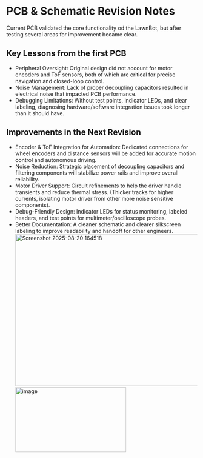 # PCB & Schematic Revision Notes
Current PCB validated the core functionality od the LawnBot, but after testing several areas for improvement became clear.

## Key Lessons from the first PCB
* Peripheral Oversight: Original design did not account for motor encoders and ToF sensors, both of which are critical for precise navigation and closed-loop control.
* Noise Management: Lack of proper decoupling capacitors resulted in electrical noise that impacted PCB performance.
* Debugging Limitations: Without test points, indicator LEDs, and clear labeling, diagnosing hardware/software integration issues took longer than it should have.

## Improvements in the Next Revision
* Encoder & ToF Integration for Automation: Dedicated connections for wheel encoders and distance sensors will be added for accurate motion control and autonomous driving.
* Noise Reduction: Strategic placement of decoupling capacitors and filtering components will stabilize power rails and improve overall reliability.
* Motor Driver Support: Circuit refinements to help the driver handle transients and reduce thermal stress. (Thicker tracks for higher currents, isolating motor driver from other more noise sensitive components).
* Debug-Friendly Design: Indicator LEDs for status monitoring, labeled headers, and test points for multimeter/oscilloscope probes.
* Better Documentation: A cleaner schematic and clearer silkscreen labeling to improve readability and handoff for other engineers.
    <img width="771" height="401" alt="Screenshot 2025-08-20 164518" src="https://github.com/user-attachments/assets/2472b3a8-05fd-46f1-a19e-66e5a8c821b2" />
    <img width="292" height="171" alt="image" src="https://github.com/user-attachments/assets/4da2c928-9d13-4071-955b-00709c5b8258" />
